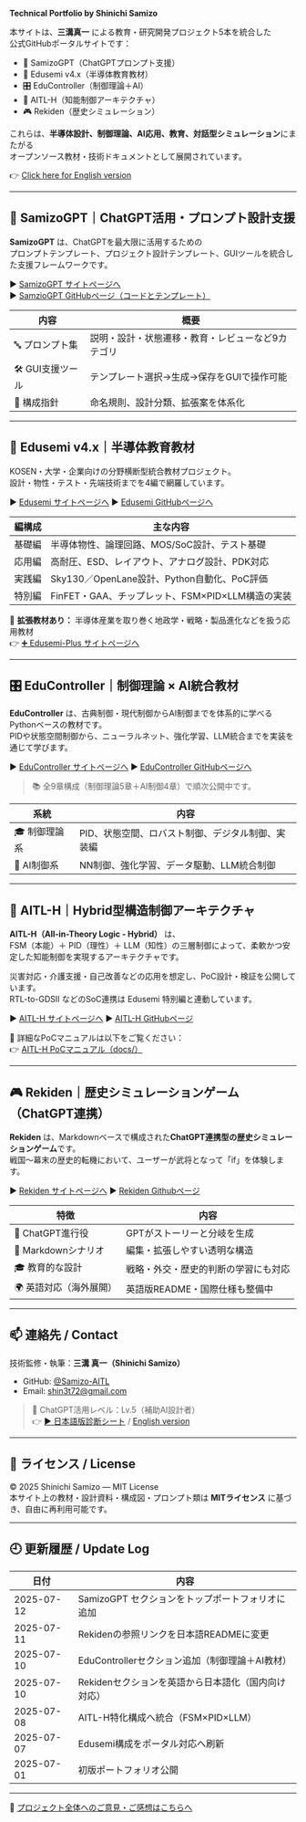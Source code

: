 **Technical Portfolio by Shinichi Samizo**

本サイトは、**三溝真一** による教育・研究開発プロジェクト5本を統合した  
公式GitHubポータルサイトです：

- 🧠 SamizoGPT（ChatGPTプロンプト支援）
- 📘 Edusemi v4.x（半導体教育教材）  
- 🎛️ EduController（制御理論＋AI）  
- 🤖 AITL-H（知能制御アーキテクチャ）  
- 🎮 Rekiden（歴史シミュレーション）  

これらは、**半導体設計、制御理論、AI応用、教育、対話型シミュレーション**にまたがる  
オープンソース教材・技術ドキュメントとして展開されています。

👉 [Click here for English version](./en/index.md)

---

## 🧠 SamizoGPT｜ChatGPT活用・プロンプト設計支援

**SamizoGPT** は、ChatGPTを最大限に活用するための  
プロンプトテンプレート、プロジェクト設計テンプレート、GUIツールを統合した支援フレームワークです。

▶︎ [SamizoGPT サイトページへ](https://samizo-aitl.github.io/SamizoGPT/)  
▶︎ [SamzioGPT GitHubページ（コードとテンプレート）](https://github.com/Samizo-AITL/SamizoGPT)

| 内容 | 概要 |
|------|------|
| 🔤 プロンプト集 | 説明・設計・状態遷移・教育・レビューなど9カテゴリ |
| 🛠 GUI支援ツール | テンプレート選択→生成→保存をGUIで操作可能 |
| 📂 構成指針 | 命名規則、設計分類、拡張案を体系化 |

---

## 📘 Edusemi v4.x｜半導体教育教材

KOSEN・大学・企業向けの分野横断型統合教材プロジェクト。  
設計・物性・テスト・先端技術までを4編で網羅しています。

▶︎ [Edusemi サイトページへ](https://samizo-aitl.github.io/Edusemi-v4x/)
▶︎ [Edusemi GitHubページへ](https://github.com/Samizo-AITL/Edusemi-v4x)

| 編構成   | 主な内容 |
|----------|-----------|
| 基礎編   | 半導体物性、論理回路、MOS/SoC設計、テスト基礎 |
| 応用編   | 高耐圧、ESD、レイアウト、アナログ設計、PDK対応 |
| 実践編   | Sky130／OpenLane設計、Python自動化、PoC評価 |
| 特別編   | FinFET・GAA、チップレット、FSM×PID×LLM構造の実装 |

📎 **拡張教材あり：** 半導体産業を取り巻く地政学・戦略・製品進化などを扱う応用教材  
👉 [➕ Edusemi-Plus サイトページへ](https://samizo-aitl.github.io/Edusemi-Plus/)

---

## 🎛️ EduController｜制御理論 × AI統合教材

**EduController** は、古典制御・現代制御からAI制御までを体系的に学べるPythonベースの教材です。  
PIDや状態空間制御から、ニューラルネット、強化学習、LLM統合までを実装を通じて学びます。

︎▶︎ [EduController サイトページへ](https://samizo-aitl.github.io/EduController/)
▶︎ [EduController GitHubページへ](https://github.com/Samizo-AITL/EduController)

> 📚 全9章構成（制御理論5章＋AI制御4章）で順次公開中です。

| 系統       | 内容 |
|------------|------|
| 🎓 制御理論系 | PID、状態空間、ロバスト制御、デジタル制御、実装編 |
| 🤖 AI制御系   | NN制御、強化学習、データ駆動、LLM統合制御 |

---

## 🤖 AITL-H｜Hybrid型構造制御アーキテクチャ

**AITL-H（All-in-Theory Logic - Hybrid）** は、  
FSM（本能）＋ PID（理性）＋ LLM（知性）の三層制御によって、柔軟かつ安定した知能制御を実現するアーキテクチャです。

災害対応・介護支援・自己改善などの応用を想定し、PoC設計・検証を公開しています。  
RTL-to-GDSII などのSoC連携は Edusemi 特別編と連動しています。

▶︎ [AITL-H サイトページへ](https://samizo-aitl.github.io/AITL-H/)
▶︎ [AITL-H GitHubページ](https://github.com/Samizo-AITL/AITL-H)  

📎 詳細なPoCマニュアルは以下をご覧ください：  
👉 [AITL-H PoCマニュアル（docs/）](https://samizo-aitl.github.io/AITL-H/docs/)

---

## 🎮 Rekiden｜歴史シミュレーションゲーム（ChatGPT連携）

**Rekiden** は、Markdownベースで構成された**ChatGPT連携型の歴史シミュレーションゲーム**です。  
戦国〜幕末の歴史的転機において、ユーザーが武将となって「if」を体験します。

▶︎ [Rekiden サイトページへ](https://samizo-aitl.github.io/Rekiden/)
▶︎ [Rekiden Githubページ](https://github.com/Samizo-AITL/Rekiden/blob/main/README.md)

| 特徴                 | 内容 |
|----------------------|------|
| 🤖 ChatGPT進行役       | GPTがストーリーと分岐を生成 |
| 📄 Markdownシナリオ   | 編集・拡張しやすい透明な構造 |
| 🎓 教育的な設計       | 戦略・外交・歴史的判断の学習にも対応 |
| 🌍 英語対応（海外展開）| 英語版README・国際仕様も整備中 |

---

## 📫 連絡先 / Contact

技術監修・執筆：**三溝 真一（Shinichi Samizo）**  
- GitHub: [@Samizo-AITL](https://github.com/Samizo-AITL)  
- Email: [shin3t72@gmail.com](mailto:shin3t72@gmail.com)  
> 🧠 ChatGPT活用レベル：Lv.5（補助AI設計者）  
> 👉 [▶ 日本語版診断シート](/docs/chatgpt-skill-eval.md) / [English version](/docs/chatgpt-skill-eval-en.md)

---

## 📄 ライセンス / License

© 2025 Shinichi Samizo — MIT License  
本サイト上の教材・設計資料・構成図・プロンプト類は **MITライセンス** に基づき、自由に再利用可能です。

---

## 🕘 更新履歴 / Update Log

| 日付 | 内容 |
|------|------|
| 2025-07-12 | SamizoGPT セクションをトップポートフォリオに追加 |
| 2025-07-11 | Rekidenの参照リンクを日本語READMEに変更 |
| 2025-07-10 | EduControllerセクション追加（制御理論＋AI教材） |
| 2025-07-10 | Rekidenセクションを英語から日本語化（国内向け対応） |
| 2025-07-08 | AITL-H特化構成へ統合（FSM×PID×LLM） |
| 2025-07-07 | Edusemi構成をポータル対応へ刷新 |
| 2025-07-01 | 初版ポートフォリオ公開 |

---

💬 [プロジェクト全体へのご意見・ご感想はこちらへ](https://github.com/Samizo-AITL/Samizo-AITL.github.io/discussions)
